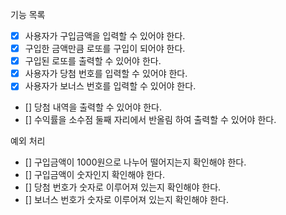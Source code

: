 기능 목록

- [x] 사용자가 구입금액을 입력할 수 있어야 한다.
- [x] 구입한 금액만큼 로또를 구입이 되어야 한다.
- [x] 구입된 로또를 출력할 수 있어야 한다.
- [x] 사용자가 당첨 번호를 입력할 수 있어야 한다.
- [x] 사용자가 보너스 번호를 입력할 수 있어야 한다.
- [] 당첨 내역을 출력할 수 있어야 한다.
- [] 수익률을 소수점 둘째 자리에서 반올림 하여 출력할 수 있어야 한다.

예외 처리

- [] 구입금액이 1000원으로 나누어 떨어지는지 확인해야 한다.
- [] 구입금액이 숫자인지 확인해야 한다.
- [] 당첨 번호가 숫자로 이루어져 있는지 확인해야 한다.
- [] 보너스 번호가 숫자로 이루어져 있는지 확인해야 한다.
